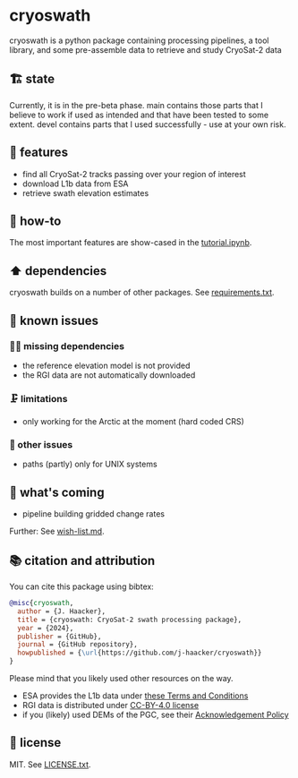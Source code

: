 # cryoswath

cryoswath is a python package containing processing pipelines, a tool library, and some pre-assemble data to retrieve and study CryoSat-2 data

## 🏗️ state

Currently, it is in the pre-beta phase. main contains those parts that I believe to work if used as intended and that have been tested to some extent. devel contains parts that I used successfully - use at your own risk.

## 🚀 features

- find all CryoSat-2 tracks passing over your region of interest
- download L1b data from ESA
- retrieve swath elevation estimates

## 🤹 how-to

The most important features are show-cased in the [tutorial.ipynb](https://github.com/j-haacker/cryoswath/blob/main/cryoswath/tutorial.ipynb).

## ⬆️ dependencies

cryoswath builds on a number of other packages. See [requirements.txt](https://github.com/j-haacker/cryoswath/blob/main/requirements.txt).

## 🐛 known issues

### 🤷‍♀️ missing dependencies

- the reference elevation model is not provided
- the RGI data are not automatically downloaded

### 🗜️ limitations

- only working for the Arctic at the moment (hard coded CRS)

### 🚩 other issues

- paths (partly) only for UNIX systems

## 🎯 what's coming

- pipeline building gridded change rates

Further: See [wish-list.md](https://github.com/j-haacker/cryoswath/blob/main/wish-list.md).

## 📚 citation and attribution

You can cite this package using bibtex:

```bibtex
@misc{cryoswath,
  author = {J. Haacker},
  title = {cryoswath: CryoSat-2 swath processing package},
  year = {2024},
  publisher = {GitHub},
  journal = {GitHub repository},
  howpublished = {\url{https://github.com/j-haacker/cryoswath}}
}
```

Please mind that you likely used other resources on the way.

- ESA provides the L1b data under [these Terms and Conditions](https://github.com/j-haacker/cryoswath/blob/main/data/L1b/Terms-and-Conditions-for-the-use-of-ESA-Data.pdf)
- RGI data is distributed under [CC-BY-4.0 license](https://github.com/j-haacker/cryoswath/blob/main/data/auxiliary/RGI/LICENSE.txt)
- if you (likely) used DEMs of the PGC, see their [Acknowledgement Policy](https://www.pgc.umn.edu/guides/user-services/acknowledgement-policy/)

## 🧾 license

MIT. See [LICENSE.txt](https://github.com/j-haacker/cryoswath/blob/main/LICENSE.txt).
